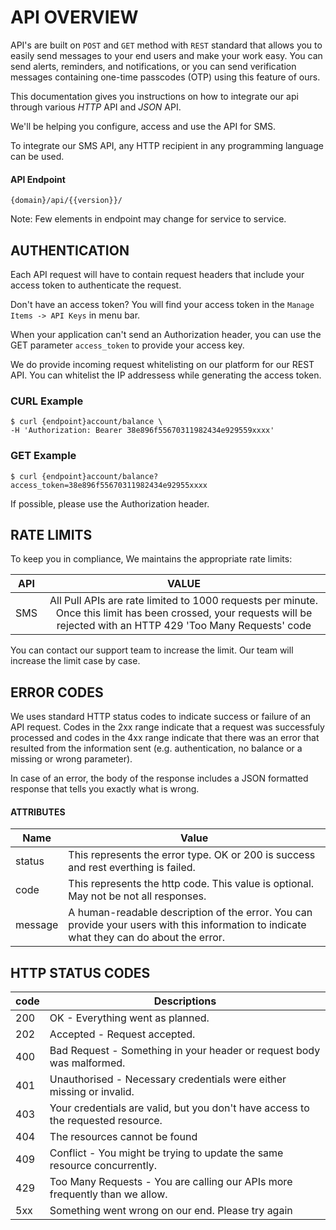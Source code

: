 # API OVERVIEW

API's are built on `POST` and `GET` method with `REST` standard that allows you to easily send messages to your end users and make your work easy. You can send alerts, reminders, and notifications, or you can send verification messages containing one-time passcodes (OTP) using this feature of ours. 

This documentation gives you instructions on how to integrate our api through various *_HTTP_* API and *_JSON_* API.

We'll be helping you configure, access and use the API for SMS.

To integrate our SMS API, any HTTP recipient in any programming language can be used.

#### API Endpoint

```
{domain}/api/{{version}}/
```

Note: Few elements in endpoint may change for service to service.

## AUTHENTICATION

Each API request will have to contain request headers that include your access token to authenticate the request. 

Don't have an access token? You will find your access token in the `Manage Items -> API Keys` in menu bar.

When your application can't send an Authorization header, you can use the GET parameter `access_token` to provide your access key.

We do provide incoming request whitelisting on our platform for our REST API. You can whitelist the IP addressess while generating the access token.

### CURL Example
```shell
$ curl {endpoint}account/balance \
-H 'Authorization: Bearer 38e896f55670311982434e929559xxxx'
```

### GET Example
```shell
$ curl {endpoint}account/balance?access_token=38e896f55670311982434e92955xxxx
```

If possible, please use the Authorization header.

## RATE LIMITS

To keep you in compliance, We maintains the appropriate rate limits:


| API      |      VALUE    | 
|----------|:-------------:|
| SMS      | All Pull APIs are rate limited to 1000 requests per minute. Once this limit has been crossed, your requests will be rejected with an HTTP 429 'Too Many Requests' code |

You can contact our support team to increase the limit. Our team will increase the limit case by case.

## ERROR CODES

We uses standard HTTP status codes to indicate success or failure of an API request. Codes in the 2xx range indicate that a request was successfuly processed and codes in the 4xx range indicate that there was an error that resulted from the information sent (e.g. authentication, no balance or a missing or wrong parameter).

In case of an error, the body of the response includes a JSON formatted response that tells you exactly what is wrong.

#### ATTRIBUTES
| Name | Value |
| ----- | ----- |
| status | This represents the error type. OK or 200 is success and rest everthing is failed.|
| code | This represents the http code. This value is optional. May not be not all responses.|
| message | A human-readable description of the error. You can provide your users with this information to indicate what they can do about the error. |


## HTTP STATUS CODES

| code | Descriptions |
| ----- | ----- |
| 200 | OK - Everything went as planned. |
| 202 | Accepted - Request accepted. |
| 400 | Bad Request - Something in your header or request body was malformed. |
| 401 | Unauthorised - Necessary credentials were either missing or invalid. |
| 403 | Your credentials are valid, but you don't have access to the requested resource. |
| 404 | The resources cannot be found |
| 409 | Conflict - You might be trying to update the same resource concurrently.
| 429 | Too Many Requests - You are calling our APIs more frequently than we allow.
| 5xx | Something went wrong on our end.	Please try again |
